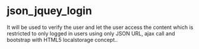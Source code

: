 # json_jquey_login
It will be used to verify the user and let the user access the content which is restricted to only logged in users using only JSON URL, ajax call and bootstrap with HTML5 localstorage concept..
